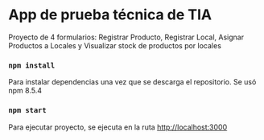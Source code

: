 # App de prueba técnica de TIA

Proyecto de 4 formularios: Registrar Producto, Registrar Local, Asignar Productos a Locales y Visualizar stock de productos por locales

### `npm install`

Para instalar dependencias una vez que se descarga el repositorio. Se usó npm 8.5.4

### `npm start`

Para ejecutar proyecto, se ejecuta en la ruta [http://localhost:3000](http://localhost:3000)

